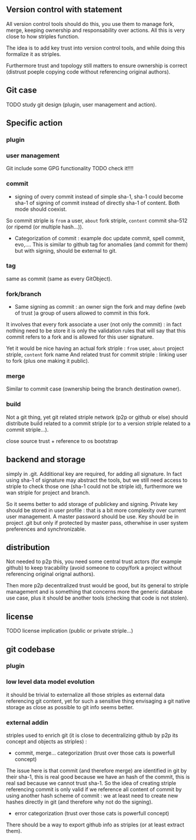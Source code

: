 [hm]: # (+++)
[hm]: # (date = "2015-05-30T12:43:26+01:00")
[hm]: # (draft = true)
[hm]: # (title = "Git extension with striple?")
[hm]: # (categories = ["Striple","Design"])
[hm]: # (tags = ["code","source","git"])
[hm]: # (+++)


Version control with statement
------------------------------

All version control tools should do this, you use them to manage fork, merge, keeping ownership and responsability over actions. All this is very close to how striples function.

The idea is to add key trust into version control tools, and while doing this formalize it as striples.

Furthermore trust and topology still matters to ensure ownership is correct (distrust poeple copying code without referencing original authors).

Git case
--------

TODO study git design (plugin, user management and action).

## Specific action

### plugin

### user management

Git include some GPG functionality TODO check it!!!!

### commit

* signing of overy commit instead of simple sha-1, sha-1 could become sha-1 of signing of commit instead of directly sha-1 of content. Both mode should coexist.

So commit striple is `from` a user, `about` fork striple, `content` commit sha-512 (or ripemd (or multiple hash...)).

* Categorization of commit : example doc update commit, spell commit, evo,....
This is similar to github tag for anomalies (and commit for them) but with signing, should be external to git.

### tag

same as commit (same as every GitObject).

### fork/branch

* Same signing as commit : an owner sign the fork and may define (web of trust )a group of users allowed to commit in this fork.

It involves that every fork associate a user (not only the commit) : in fact nothing need to be store it is only the validation rules that will say that this commit refers to a fork and is allowed for this user signature.

Yet it would be nice having an actual fork striple : `from` user, `about` project striple, `content` fork name
And related trust for commit striple : linking user to fork (plus one making it public).

### merge

Similar to commit case (ownership being the branch destination owner).

### build

Not a git thing, yet git related striple network (p2p or github or else) should distribute build related to a commit striple (or to a version striple related to a commit striple...).

close source trust + reference to os bootstrap

## backend and storage

simply in .git. Additional key are required, for adding all signature. In fact using sha-1 of signature may abstract the tools, but we still need access to striple to check those one (sha-1 could not be striple id), furthermore we wan striple for project and branch.

So it seems better to add storage of publickey and signing.
Private key should be stored in user profile : that is a bit more complexity over current user management. A master password should be use. Key should be in project .git but only if protected by master pass, otherwhise in user system preferences and synchronizable. 

## distribution

Not needed to p2p this, you need some central trust actors (for example github) to keep tracability (avoid someone to copy/fork a project without referencing original orignal authors).

Then more p2p decentralized trust would be good, but its general to striple management and is something that concerns more the generic database use case, plus it should be another tools (checking that code is not stolen).

## license

TODO license implication (public or private striple...)

## git codebase

### plugin

### low level data model evolution

it should be trivial to externalize all those striples as external data referencing git content, yet for such a sensitive thing envisaging a git native storage as close as possible to git info seems better.

### external addin

striples used to enrich git (it is close to decentralizing github by p2p its concept and objects as striples) : 
- commit, merge... categorization (trust over those cats is powerfull concept)

The issue here is that  commit (and therefore merge) are identified in git by their sha-1, this is real good because we have an hash of the commit, this is real sad because we cannot trust sha-1.
So the idea of creating striple referencing commit is only valid if we reference all content of commit by using another hash scheme of commit : we at least need to create new hashes directly in git (and therefore why not do the signing).


- error categorization (trust over those cats is powerfull concept)



There should be a way to export github info as striples (or at least extract them).

